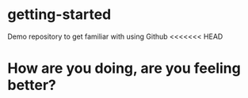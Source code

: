 # getting-started
Demo repository to get familiar with using Github
<<<<<<< HEAD

# How are you doing, are you feeling better?
